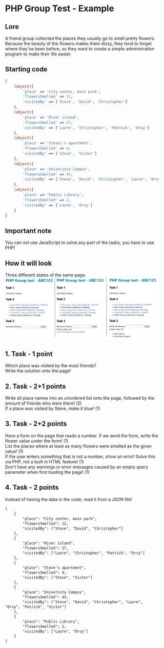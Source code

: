 # PHP Group Test - Example
## Lore
A friend group collected the places they usually go to smell pretty flowers. Because the beauty of the flowers makes them dizzy, they tend to forget where they've been before, so they want to create a simple administration program to make their life easier.

## Starting code
```PHP
[
    (object)[
        'place' => 'City center, main park',
        'flowersSmelled' => 12,
        'visitedBy' => ['Steve', 'David', 'Christopher']
    ],
    (object)[
        'place' => 'River island',
        'flowersSmelled' => 27,
        'visitedBy' => ['Laure', 'Christopher', 'Patrick', 'Orsy']
    ],
    (object)[
        'place' => 'Steve\'s apartment',
        'flowersSmelled' => 4,
        'visitedBy' => ['Steve', 'Victor']
    ],
    (object)[
        'place' => 'Univeristy Campus',
        'flowersSmelled' => 43,
        'visitedBy' => ['Steve', 'David', 'Christopher', 'Laure', 'Orsy', 'Patrick', 'Victor']
    ],
    (object)[
        'place' => 'Public Library',
        'flowersSmelled' => 2,
        'visitedBy' => ['Laure', 'Orsy']
    ]
]
```

## Important note
You can not use JavaScript to solve any part of the tasks, you have to use PHP!

## How it will look
Three different states of the same page.
![Example image of a solution](example.png)

## 1. Task - 1 point
Which place was visited by the most friends?  
Write the solution onto the page!

## 2. Task - 2+1 points
Write all place names into an unordered list onto the page, followed by the amount of friends who were there! (2)  
If a place was visited by Steve, make it blue! (1)  

## 3. Task - 2+2 points
Have a form on the page that reads a number. If we send the form, write the flower value under the form! (1)  
List the places where at least as many flowers were smelled as the given value! (1)  
If the user enters something that is not a number, show an error! Solve this via PHP, not a built in HTML feature! (1)  
Don't have any warnings or error messages caused by an empty query parameter when first loading the page! (1)  

## 4. Task - 2 points
Instead of having the data in the code, read it from a JSON file!


```JS
[
    {
        "place": "City center, main park",
        "flowersSmelled": 12,
        "visitedBy": ["Steve", "David", "Christopher"]
    },
    {
        "place": "River island",
        "flowersSmelled": 27,
        "visitedBy": ["Laure", "Christopher", "Patrick", "Orsy"]
    },
    {
        "place": "Steve's apartment",
        "flowersSmelled": 4,
        "visitedBy": ["Steve", "Victor"]
    },
    {
        "place": "Univeristy Campus",
        "flowersSmelled": 43,
        "visitedBy": ["Steve", "David", "Christopher", "Laure", "Orsy", "Patrick", "Victor"]
    },
    {
        "place": "Public Library",
        "flowersSmelled": 2,
        "visitedBy": ["Laure", "Orsy"]
    }
]
```